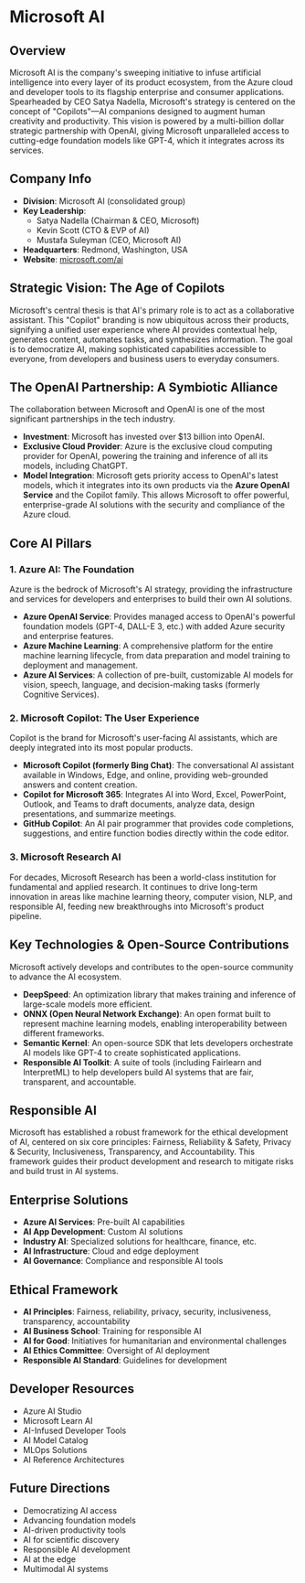 # Microsoft AI

## Overview
Microsoft AI is the company's sweeping initiative to infuse artificial intelligence into every layer of its product ecosystem, from the Azure cloud and developer tools to its flagship enterprise and consumer applications. Spearheaded by CEO Satya Nadella, Microsoft's strategy is centered on the concept of "Copilots"—AI companions designed to augment human creativity and productivity. This vision is powered by a multi-billion dollar strategic partnership with OpenAI, giving Microsoft unparalleled access to cutting-edge foundation models like GPT-4, which it integrates across its services.

## Company Info
- **Division**: Microsoft AI (consolidated group)
- **Key Leadership**:
  - Satya Nadella (Chairman & CEO, Microsoft)
  - Kevin Scott (CTO & EVP of AI)
  - Mustafa Suleyman (CEO, Microsoft AI)
- **Headquarters**: Redmond, Washington, USA
- **Website**: [microsoft.com/ai](https://www.microsoft.com/ai/)

## Strategic Vision: The Age of Copilots
Microsoft's central thesis is that AI's primary role is to act as a collaborative assistant. This "Copilot" branding is now ubiquitous across their products, signifying a unified user experience where AI provides contextual help, generates content, automates tasks, and synthesizes information. The goal is to democratize AI, making sophisticated capabilities accessible to everyone, from developers and business users to everyday consumers.

## The OpenAI Partnership: A Symbiotic Alliance
The collaboration between Microsoft and OpenAI is one of the most significant partnerships in the tech industry.
- **Investment**: Microsoft has invested over $13 billion into OpenAI.
- **Exclusive Cloud Provider**: Azure is the exclusive cloud computing provider for OpenAI, powering the training and inference of all its models, including ChatGPT.
- **Model Integration**: Microsoft gets priority access to OpenAI's latest models, which it integrates into its own products via the **Azure OpenAI Service** and the Copilot family. This allows Microsoft to offer powerful, enterprise-grade AI solutions with the security and compliance of the Azure cloud.

## Core AI Pillars

### 1. Azure AI: The Foundation
Azure is the bedrock of Microsoft's AI strategy, providing the infrastructure and services for developers and enterprises to build their own AI solutions.
- **Azure OpenAI Service**: Provides managed access to OpenAI's powerful foundation models (GPT-4, DALL-E 3, etc.) with added Azure security and enterprise features.
- **Azure Machine Learning**: A comprehensive platform for the entire machine learning lifecycle, from data preparation and model training to deployment and management.
- **Azure AI Services**: A collection of pre-built, customizable AI models for vision, speech, language, and decision-making tasks (formerly Cognitive Services).

### 2. Microsoft Copilot: The User Experience
Copilot is the brand for Microsoft's user-facing AI assistants, which are deeply integrated into its most popular products.
- **Microsoft Copilot (formerly Bing Chat)**: The conversational AI assistant available in Windows, Edge, and online, providing web-grounded answers and content creation.
- **Copilot for Microsoft 365**: Integrates AI into Word, Excel, PowerPoint, Outlook, and Teams to draft documents, analyze data, design presentations, and summarize meetings.
- **GitHub Copilot**: An AI pair programmer that provides code completions, suggestions, and entire function bodies directly within the code editor.

### 3. Microsoft Research AI
For decades, Microsoft Research has been a world-class institution for fundamental and applied research. It continues to drive long-term innovation in areas like machine learning theory, computer vision, NLP, and responsible AI, feeding new breakthroughs into Microsoft's product pipeline.

## Key Technologies & Open-Source Contributions
Microsoft actively develops and contributes to the open-source community to advance the AI ecosystem.
- **DeepSpeed**: An optimization library that makes training and inference of large-scale models more efficient.
- **ONNX (Open Neural Network Exchange)**: An open format built to represent machine learning models, enabling interoperability between different frameworks.
- **Semantic Kernel**: An open-source SDK that lets developers orchestrate AI models like GPT-4 to create sophisticated applications.
- **Responsible AI Toolkit**: A suite of tools (including Fairlearn and InterpretML) to help developers build AI systems that are fair, transparent, and accountable.

## Responsible AI
Microsoft has established a robust framework for the ethical development of AI, centered on six core principles: Fairness, Reliability & Safety, Privacy & Security, Inclusiveness, Transparency, and Accountability. This framework guides their product development and research to mitigate risks and build trust in AI systems.

## Enterprise Solutions
- **Azure AI Services**: Pre-built AI capabilities
- **AI App Development**: Custom AI solutions
- **Industry AI**: Specialized solutions for healthcare, finance, etc.
- **AI Infrastructure**: Cloud and edge deployment
- **AI Governance**: Compliance and responsible AI tools

## Ethical Framework
- **AI Principles**: Fairness, reliability, privacy, security, inclusiveness, transparency, accountability
- **AI Business School**: Training for responsible AI
- **AI for Good**: Initiatives for humanitarian and environmental challenges
- **AI Ethics Committee**: Oversight of AI deployment
- **Responsible AI Standard**: Guidelines for development

## Developer Resources
- Azure AI Studio
- Microsoft Learn AI
- AI-Infused Developer Tools
- AI Model Catalog
- MLOps Solutions
- AI Reference Architectures

## Future Directions
- Democratizing AI access
- Advancing foundation models
- AI-driven productivity tools
- AI for scientific discovery
- Responsible AI development
- AI at the edge
- Multimodal AI systems

